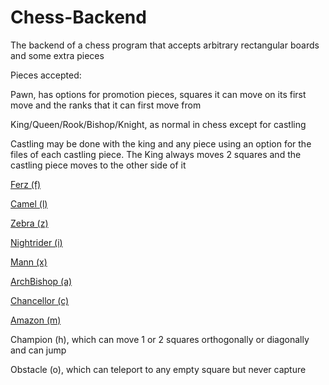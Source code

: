 # Chess-Backend
The backend of a chess program that accepts arbitrary rectangular boards and some extra pieces

Pieces accepted:

Pawn, has options for promotion pieces, squares it can move on its first move and the ranks that it can first move from

King/Queen/Rook/Bishop/Knight, as normal in chess except for castling

Castling may be done with the king and any piece using an option for the files of each castling piece.
The King always moves 2 squares and the castling piece moves to the other side of it

[Ferz (f)](https://en.wikipedia.org/wiki/Ferz)

[Camel (l)](https://en.wikipedia.org/wiki/Camel_(chess))

[Zebra (z)](https://en.wikipedia.org/wiki/Zebra_(chess))

[Nightrider (i)](https://en.wikipedia.org/wiki/Nightrider_(chess))

[Mann (x)](https://en.wikipedia.org/wiki/Mann_(chess))

[ArchBishop (a)](https://en.wikipedia.org/wiki/Princess_(chess))

[Chancellor (c)](https://en.wikipedia.org/wiki/Empress_(chess))

[Amazon (m)](https://en.wikipedia.org/wiki/Amazon_(chess))

Champion (h), which can move 1 or 2 squares orthogonally or diagonally and can jump

Obstacle (o), which can teleport to any empty square but never capture